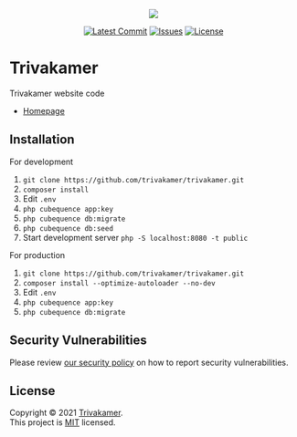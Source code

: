 <p align="center"><a href="https://github.com/trivakamer/trivakamer"><img src="https://rawcdn.githack.com/trivakamer/trivakamer/ec7b98d67558df9c007a7cfc1f1a2c100926678b/public/assets/images/banner.png"></a></p>

<p align="center">
<a href="https://github.com/trivakamer/trivakamer/commits/master"><img src="https://img.shields.io/github/last-commit/trivakamer/trivakamer" alt="Latest Commit"></a>
<a href="https://github.com/trivakamer/trivakamer/issues"><img src="https://img.shields.io/github/issues/trivakamer/trivakamer" alt="Issues"></a>
<a href="LICENSE.md"><img src="https://img.shields.io/github/license/trivakamer/trivakamer" alt="License"></a>
</p>

# Trivakamer

Trivakamer website code

- [Homepage](https://trivakamer.nl)

## Installation

For development

1. `git clone https://github.com/trivakamer/trivakamer.git`
2. `composer install`
3. Edit `.env`
4. `php cubequence app:key`
5. `php cubequence db:migrate`
6. `php cubequence db:seed`
7. Start development server `php -S localhost:8080 -t public`

For production

1. `git clone https://github.com/trivakamer/trivakamer.git`
2. `composer install --optimize-autoloader --no-dev`
3. Edit `.env`
4. `php cubequence app:key`
5. `php cubequence db:migrate`

## Security Vulnerabilities

Please review [our security policy](https://github.com/trivakamer/trivakamer/security/policy) on how to report security vulnerabilities.

## License

Copyright © 2021 [Trivakamer](https://github.com/trivakamer). <br />
This project is [MIT](LICENSE.md) licensed.
